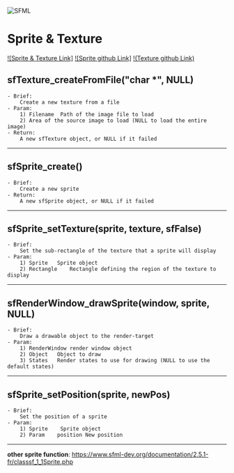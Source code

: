 ![SFML](https://www.sfml-dev.org/images/logo.png)

# Sprite & Texture 

[![Sprite & Texture Link]](https://www.sfml-dev.org/tutorials/2.5/graphics-sprite-fr.php)
[![Sprite github Link]](https://github.com/SFML/CSFML/blob/master/include/SFML/Graphics/Sprite.h)
[!(Texture github Link)](https://github.com/SFML/CSFML/blob/master/include/SFML/Graphics/Texture.h)

## sfTexture_createFromFile("char *", NULL)

    - Brief:
        Create a new texture from a file
    - Param:
        1) Filename  Path of the image file to load
        2) Area of the source image to load (NULL to load the entire image)
    - Return:
        A new sfTexture object, or NULL if it failed

---

## sfSprite_create()

    - Brief:
        Create a new sprite
    - Return:
        A new sfSprite object, or NULL if it failed

---

## sfSprite_setTexture(sprite, texture, sfFalse)
    - Brief:
        Set the sub-rectangle of the texture that a sprite will display
    - Param:
        1) Sprite   Sprite object
        2) Rectangle    Rectangle defining the region of the texture to display

---

## sfRenderWindow_drawSprite(window, sprite, NULL)
    - Brief:
        Draw a drawable object to the render-target
    - Param:
        1) RenderWindow render window object
        2) Object   Object to draw
        3) States   Render states to use for drawing (NULL to use the default states)

---

## sfSprite_setPosition(sprite, newPos)
    - Brief:
        Set the position of a sprite
    - Param:
        1) Sprite    Sprite object
        2) Param    position New position
---

**other sprite function**:
https://www.sfml-dev.org/documentation/2.5.1-fr/classsf_1_1Sprite.php


